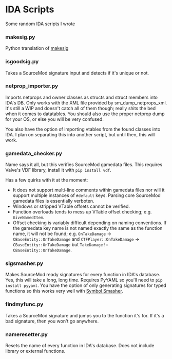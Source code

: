 # IDA Scripts
 Some random IDA scripts I wrote

### makesig.py ###

Python translation of [makesig](https://github.com/alliedmodders/sourcemod/blob/master/tools/ida_scripts/makesig.idc)


### isgoodsig.py ###

Takes a SourceMod signature input and detects if it's unique or not.


### netprop_importer.py ###

Imports netprops and owner classes as structs and struct members into IDA's DB. Only works with the XML file provided by sm_dump_netprops_xml. It's still a WIP and doesn't catch all of them though; really shits the bed when it comes to datatables. You should also use the proper netprop dump for your OS, or else you will be very confused.

You also have the option of importing vtables from the found classes into IDA. I plan on separating this into another script, but until then, this will work.


### gamedata_checker.py ###

Name says it all, but this verifies SourceMod gamedata files. This requires Valve's VDF library, install it with `pip install vdf`.

Has a few quirks with it at the moment:
- It does not support multi-line comments within gamedata files nor will it support multiple instances of `#default` keys. Parsing core SourceMod gamedata files is essentially verboten.
- Windows or stripped VTable offsets cannot be verified.
- Function overloads tends to mess up VTable offset checking; e.g. `GiveNamedItem`.
- Offset checking is variably difficult depending on naming conventions. If the gamedata key name is not named exactly the same as the function name, it will not be found; e.g. `OnTakeDamage` -> `CBaseEntity::OnTakeDamage` and `CTFPlayer::OnTakeDamage` -> `CBaseEntity::OnTakeDamage` but `TakeDamage` != `CBaseEntity::OnTakeDamage`.


### sigsmasher.py ###

Makes SourceMod ready signatures for every function in IDA's database. Yes, this will take a long, long time. Requires PyYAML so you'll need to `pip install pyyaml`. You have the option of only generating signatures for typed functions so this works very well with [Symbol Smasher](https://github.com/Scags/IDA-Source-Symbol-Smasher).


### findmyfunc.py ###

Takes a SourceMod signature and jumps you to the function it's for. If it's a bad signature, then you won't go anywhere.


### nameresetter.py ###

Resets the name of every function in IDA's database. Does not include library or external functions.